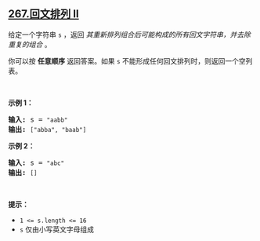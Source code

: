 ## [267.回文排列 II](https://leetcode.cn/problems/palindrome-permutation-ii/)
<p>给定一个字符串 <code>s</code>&nbsp;，返回 <em>其重新排列组合后可能构成的所有回文字符串，并去除重复的组合</em>&nbsp;。</p>

<p>你可以按 <strong>任意顺序</strong> 返回答案。如果&nbsp;<code>s</code>&nbsp;不能形成任何回文排列时，则返回一个空列表。</p>

<p>&nbsp;</p>

<p><strong>示例 1：</strong></p>

<pre>
<strong>输入: </strong>s = <code>"aabb"</code>
<strong>输出: </strong><code>["abba", "baab"]</code></pre>

<p><strong>示例 2：</strong></p>

<pre>
<strong>输入: </strong>s = <code>"abc"</code>
<strong>输出: </strong><code>[]</code>
</pre>

<p>&nbsp;</p>

<p><strong>提示：</strong></p>

<p><meta charset="UTF-8" /></p>

<ul>
	<li><code>1 &lt;= s.length &lt;= 16</code></li>
	<li><code>s</code>&nbsp;仅由小写英文字母组成</li>
</ul>
